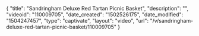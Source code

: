 {
    "title": "Sandringham Deluxe Red Tartan Picnic Basket",
    "description": "",
    "videoid": "110009705",
    "date_created": "1502526175",
    "date_modified": "1504247457",
    "type": "captivate",
    "layout": "video",
    "url": "\/v\/sandringham-deluxe-red-tartan-picnic-basket\/110009705"
}